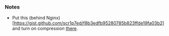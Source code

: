 ### Notes
- Put this (behind Nginx)[https://gist.github.com/scr1p7ed/f8b3edfb95280785b823ffde19fa03b2] and turn on compression [there](http://nginx.org/en/docs/http/ngx_http_gzip_module.html).
